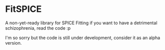 # FitSPICE
A non-yet-ready library for SPICE Fitting if you want to have a detrimental schizophrenia, read the code :p

I'm so sorry but the code is still under development, consider it as an alpha version.
